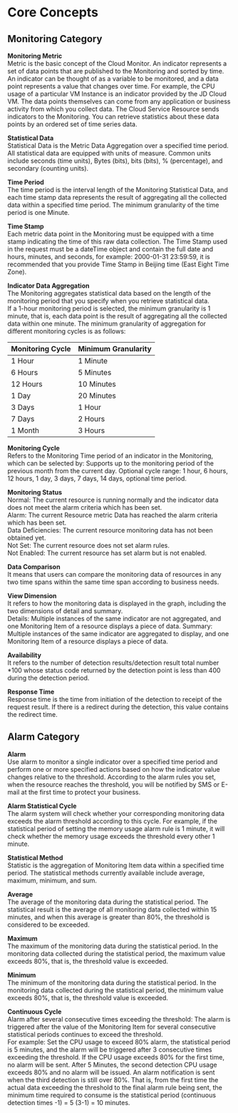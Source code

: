 # Core Concepts
## Monitoring Category
**Monitoring Metric**  
Metric is the basic concept of the Cloud Monitor. An indicator represents a set of data points that are published to the Monitoring and sorted by time. An indicator can be thought of as a variable to be monitored, and a data point represents a value that changes over time. For example, the CPU usage of a particular VM Instance is an indicator provided by the JD Cloud VM. The data points themselves can come from any application or business activity from which you collect data.
The Cloud Service Resource sends indicators to the Monitoring. You can retrieve statistics about these data points by an ordered set of time series data.

**Statistical Data**   
Statistical Data is the Metric Data Aggregation over a specified time period. All statistical data are equipped with units of measure. Common units include seconds (time units), Bytes (bits), bits (bits), % (percentage), and secondary (counting units).

**Time Period**   
The time period is the interval length of the Monitoring Statistical Data, and each time stamp data represents the result of aggregating all the collected data within a specified time period. The minimum granularity of the time period is one Minute.

**Time Stamp**  
Each metric data point in the Monitoring must be equipped with a time stamp indicating the time of this raw data collection. The Time Stamp used in the request must be a dateTime object and contain the full date and hours, minutes, and seconds, for example: 2000-01-31 23:59:59, it is recommended that you provide Time Stamp in Beijing time (East Eight Time Zone).

**Indicator Data Aggregation**  
The Monitoring aggregates statistical data based on the length of the monitoring period that you specify when you retrieve statistical data.  
If a 1-hour monitoring period is selected, the minimum granularity is 1 minute, that is, each data point is the result of aggregating all the collected data within one minute. The minimum granularity of aggregation for different monitoring cycles is as follows:

Monitoring Cycle| Minimum Granularity
---|---
1 Hour | 1 Minute
6 Hours | 5 Minutes
12 Hours | 10 Minutes
1 Day | 20 Minutes
3 Days | 1 Hour
7 Days | 2 Hours
1 Month | 3 Hours

**Monitoring Cycle**   
Refers to the Monitoring Time period of an indicator in the Monitoring, which can be selected by: Supports up to the monitoring period of the previous month from the current day. Optional cycle range: 1 hour, 6 hours, 12 hours, 1 day, 3 days, 7 days, 14 days, optional time period.

**Monitoring Status**  
Normal: The current resource is running normally and the indicator data does not meet the alarm criteria which has been set.  
Alarm: The current Resource metric Data has reached the alarm criteria which has been set.  
Data Deficiencies: The current resource monitoring data has not been obtained yet.  
Not Set: The current resource does not set alarm rules.  
Not Enabled: The current resource has set alarm but is not enabled.

**Data Comparison**  
It means that users can compare the monitoring data of resources in any two time spans within the same time span according to business needs.

**View Dimension**  
It refers to how the monitoring data is displayed in the graph, including the two dimensions of detail and summary.  
Details: Multiple instances of the same indicator are not aggregated, and one Monitoring Item of a resource displays a piece of data.
Summary: Multiple instances of the same indicator are aggregated to display, and one Monitoring Item of a resource displays a piece of data.

**Availability**  
It refers to the number of detection results/detection result total number *100 whose status code returned by the detection point is less than 400 during the detection period.

**Response Time**  
Response time is the time from initiation of the detection to receipt of the request result. If there is a redirect during the detection, this value contains the redirect time.
## Alarm Category
**Alarm**  
Use alarm to monitor a single indicator over a specified time period and perform one or more specified actions based on how the indicator value changes relative to the threshold. According to the alarm rules you set, when the resource reaches the threshold, you will be notified by SMS or E-mail at the first time to protect your business.

**Alarm Statistical Cycle**  
The alarm system will check whether your corresponding monitoring data exceeds the alarm threshold according to this cycle. For example, if the statistical period of setting the memory usage alarm rule is 1 minute, it will check whether the memory usage exceeds the threshold every other 1 minute.

**Statistical Method**  
Statistic is the aggregation of Monitoring Item data within a specified time period. The statistical methods currently available include average, maximum, minimum, and sum.

**Average**  
The average of the monitoring data during the statistical period. The statistical result is the average of all monitoring data collected within 15 minutes, and when this average is greater than 80%, the threshold is considered to be exceeded.

**Maximum**  
The maximum of the monitoring data during the statistical period. In the monitoring data collected during the statistical period, the maximum value exceeds 80%, that is, the threshold value is exceeded.

**Minimum**  
The minimum of the monitoring data during the statistical period. In the monitoring data collected during the statistical period, the minimum value exceeds 80%, that is, the threshold value is exceeded.

**Continuous Cycle**  
Alarm after several consecutive times exceeding the threshold: The alarm is triggered after the value of the Monitoring Item for several consecutive statistical periods continues to exceed the threshold.  
For example: Set the CPU usage to exceed 80% alarm, the statistical period is 5 minutes, and the alarm will be triggered after 3 consecutive times exceeding the threshold. If the CPU usage exceeds 80% for the first time, no alarm will be sent. After 5 Minutes, the second detection CPU usage exceeds 80% and no alarm will be issued. An alarm notification is sent when the third detection is still over 80%. That is, from the first time the actual data exceeding the threshold to the final alarm rule being sent, the minimum time required to consume is the statistical period (continuous detection times -1) = 5 (3-1) = 10 minutes.
